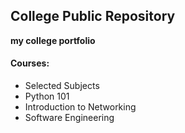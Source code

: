 ## College Public Repository

**my college portfolio**


#### Courses:

- Selected Subjects
- Python 101
- Introduction to Networking 
- Software Engineering 
